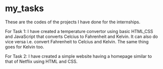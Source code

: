 # my_tasks
These are the codes of the projects I have done for the internships.

For Task 1: 
I have created a temperature convertor using basic HTML,CSS and JavaScript that converts Celcius to Fahrenheit and Kelvin. 
It can also do vice versa i.e. convert Fahrenheit to Celcius and Kelvin. The same thing goes for Kelvin too.

For Task 2:
I have created a simple website having a homepage similar to that of Netflix using HTML and CSS.
